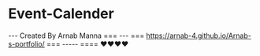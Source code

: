 # Event-Calender
--- Created By Arnab Manna 
=== --- === https://arnab-4.github.io/Arnab-s-portfolio/ === ----- ====
❤️❤️❤️❤️
